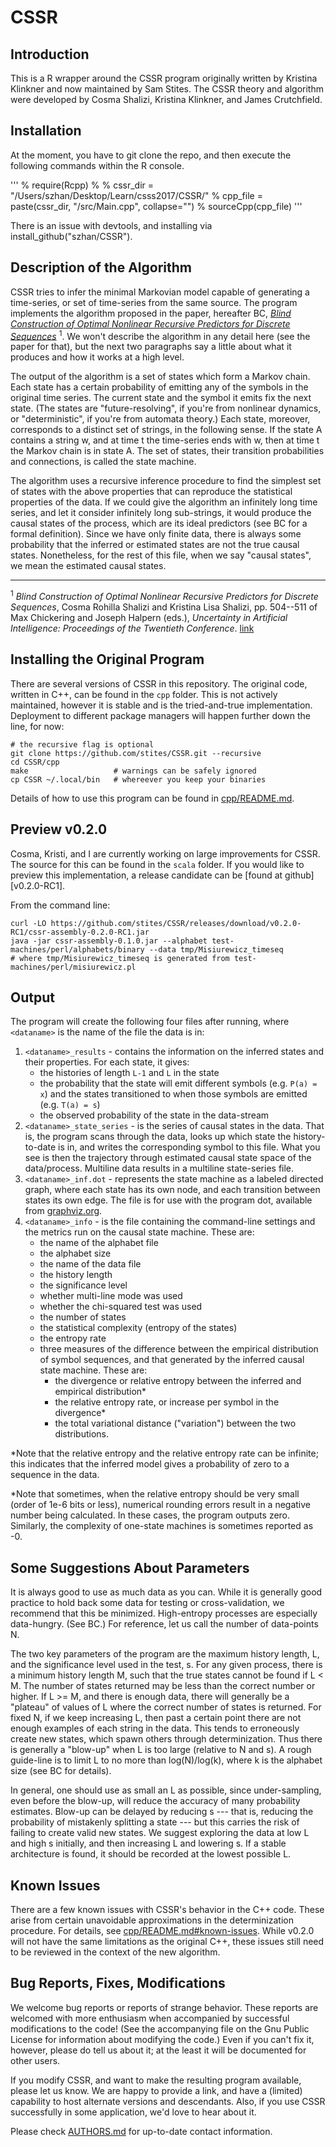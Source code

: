 CSSR
=======

Introduction
--------------
This is a R wrapper around the CSSR program originally written by Kristina Klinkner and now maintained by Sam Stites. The CSSR theory and algorithm were developed by Cosma Shalizi, Kristina Klinkner, and James Crutchfield.

Installation
--------------
At the moment, you have to git clone the repo, and then execute the following commands within the R console.

'''
% require(Rcpp)
% 
% cssr_dir = "/Users/szhan/Desktop/Learn/csss2017/CSSR/"
% cpp_file = paste(cssr_dir, "/src/Main.cpp", collapse="")
% sourceCpp(cpp_file)
'''

There is an issue with devtools, and installing via install_github("szhan/CSSR").

Description of the Algorithm
--------------
CSSR tries to infer the minimal Markovian model capable of generating a
time-series, or set of time-series from the same source. The program implements
the algorithm proposed in the paper, hereafter BC, _[Blind Construction of
Optimal Nonlinear Recursive Predictors for Discrete Sequences][arxiv]_
<sup>1</sup>.  We won't describe the algorithm in any detail here (see the paper
for that), but the next two paragraphs say a little about what it produces and
  how it works at a high level.

The output of the algorithm is a set of states which form a Markov chain. Each
state has a certain probability of emitting any of the symbols in the original
time series. The current state and the symbol it emits fix the next state.  (The
states are "future-resolving", if you're from nonlinear dynamics, or
"deterministic", if you're from automata theory.) Each state, moreover,
corresponds to a distinct set of strings, in the following sense. If the state A
contains a string w, and at time t the time-series ends with w, then at time t
the Markov chain is in state A. The set of states, their transition
probabilities and connections, is called the state machine.

The algorithm uses a recursive inference procedure to find the simplest set of
states with the above properties that can reproduce the statistical properties
of the data. If we could give the algorithm an infinitely long time series, and
let it consider infinitely long sub-strings, it would produce the causal states
of the process, which are its ideal predictors (see BC for a formal definition).
Since we have only finite data, there is always some probability that the
inferred or estimated states are not the true causal states.  Nonetheless, for
the rest of this file, when we say "causal states", we mean the estimated causal
states.

---

<sup>1</sup> _Blind Construction of Optimal Nonlinear Recursive Predictors for
Discrete Sequences_, Cosma Rohilla Shalizi and Kristina Lisa Shalizi, pp.
504--511 of Max Chickering and Joseph Halpern (eds.), _Uncertainty in Artificial
Intelligence: Proceedings of the Twentieth Conference_. [link][arxiv]

[arxiv]: http://arxiv.org/abs/cs.LG/0406011


Installing the Original Program
--------------

There are several versions of CSSR in this repository. The original code,
written in C++, can be found in the `cpp` folder. This is not actively
maintained, however it is stable and is the tried-and-true implementation.
Deployment to different package managers will happen further down the line,
for now:

    # the recursive flag is optional
    git clone https://github.com/stites/CSSR.git --recursive
    cd CSSR/cpp
    make                   # warnings can be safely ignored
    cp CSSR ~/.local/bin   # whereever you keep your binaries

Details of how to use this program can be found in [cpp/README.md](cpp/README.md).


Preview v0.2.0
--------------
Cosma, Kristi, and I are currently working on large improvements for CSSR. The
source for this can be found in the `scala` folder. If you would like to preview
this implementation, a release candidate can be [found at github][v0.2.0-RC1].

From the command line:

    curl -LO https://github.com/stites/CSSR/releases/download/v0.2.0-RC1/cssr-assembly-0.2.0-RC1.jar
    java -jar cssr-assembly-0.1.0.jar --alphabet test-machines/perl/alphabets/binary --data tmp/Misiurewicz_timeseq
    # where tmp/Misiurewicz_timeseq is generated from test-machines/perl/misiurewicz.pl

Output
--------------------

The program will create the following four files after running, where
`<dataname>` is the name of the file the data is in:

  1. `<dataname>_results` - contains the information on the inferred states and
     their properties. For each state, it gives:
      * the histories of length `L-1` and `L` in the state
      * the probability that the state will emit different symbols
        (e.g. `P(a) = x`) and the states transitioned to when those symbols are
        emitted (e.g.  `T(a) = s`)
      * the observed probability of the state in the data-stream
  2. `<dataname>_state_series` - is the series of causal states in the data.
     That is, the program scans through the data, looks up which state the
     history-to-date is in, and writes the corresponding symbol to this file.
     What you see is then the trajectory through estimated causal state space of
     the data/process. Multiline data results in a multiline state-series file.
  3. `<dataname>_inf.dot` - represents the state machine as a labeled directed
     graph, where each state has its own node, and each transition between
     states its own edge. The file is for use with the program dot, available
     from [graphviz.org](http://www.graphviz.org).
  4. `<dataname>_info` - is the file containing the command-line settings and
     the metrics run on the causal state machine. These are:
      * the name of the alphabet file
      * the alphabet size
      * the name of the data file
      * the history length
      * the significance level
      * whether multi-line mode was used
      * whether the chi-squared test was used
      * the number of states
      * the statistical complexity (entropy of the states)
      * the entropy rate
      * three measures of the difference between the empirical distribution of
        symbol sequences, and that generated by the inferred causal state
        machine. These are:
        + the divergence or relative entropy between the inferred and empirical
          distribution*
        + the relative entropy rate, or increase per symbol in the divergence*
        + the total variational distance ("variation") between the two
          distributions.

*Note that the relative entropy and the relative entropy rate can be infinite;
this indicates that the inferred model gives a probability of zero to a
sequence in the data.

*Note that sometimes, when the relative entropy should be very small (order of
1e-6 bits or less), numerical rounding errors result in a negative number being
calculated. In these cases, the program outputs zero. Similarly, the
complexity of one-state machines is sometimes reported as -0.

Some Suggestions About Parameters
------------------------------

It is always good to use as much data as you can. While it is generally good
practice to hold back some data for testing or cross-validation, we recommend
that this be minimized. High-entropy processes are especially data-hungry.
(See BC.) For reference, let us call the number of data-points N.

The two key parameters of the program are the maximum history length, L, and
the significance level used in the test, s. For any given process, there is a
minimum history length M, such that the true states cannot be found if L < M.
The number of states returned may be less than the correct number or higher.
If L >= M, and there is enough data, there will generally be a "plateau" of
values of L where the correct number of states is returned. For fixed N, if we
keep increasing L, then past a certain point there are not enough examples of
each string in the data. This tends to erroneously create new states, which
spawn others through determinization. Thus there is generally a "blow-up" when
L is too large (relative to N and s). A rough guide-line is to limit L to no
more than log(N)/log(k), where k is the alphabet size (see BC for
details).

In general, one should use as small an L as possible, since under-sampling,
even before the blow-up, will reduce the accuracy of many probability
estimates. Blow-up can be delayed by reducing s --- that is, reducing the
probability of mistakenly splitting a state --- but this carries the risk of
failing to create valid new states. We suggest exploring the data at low L and
high s initially, and then increasing L and lowering s. If a stable
architecture is found, it should be recorded at the lowest possible L.


Known Issues
------------------------
There are a few known issues with CSSR's behavior in the C++ code. These arise
from certain unavoidable approximations in the determinization procedure. For
details, see [cpp/README.md#known-issues](cpp/README.md#known-issues). While
v0.2.0 will not have the same limitations as the original C++, these issues
still need to be reviewed in the context of the new algorithm.

Bug Reports, Fixes, Modifications
-----------------------------
We welcome bug reports or reports of strange behavior. These reports are
welcomed with more enthusiasm when accompanied by successful modifications to
the code! (See the accompanying file on the Gnu Public License for information
about modifying the code.) Even if you can't fix it, however, please do tell us
about it; at the least it will be documented for other users.

If you modify CSSR, and want to make the resulting program available, please let
us know. We are happy to provide a link, and have a (limited) capability to host
alternate versions and descendants. Also, if you use CSSR successfully in some
application, we'd love to hear about it.

Please check [AUTHORS.md](AUTHORS.md) for up-to-date contact information.
